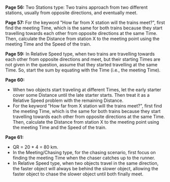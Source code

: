 
**Page 56:**
Two Stations type: Two trains approach from two different stations, usually from opposite directions, and eventually meet.

**Page 57:**
For the keyword "How far from X station will the trains meet?", first find the meeting Time, which is the same for both trains because they start travelling towards each other from opposite directions at the same Time. Then, calculate the Distance from station X to the meeting point using the meeting Time and the Speed of the train.

**Page 59:**
In Relative Speed type, when two trains are travelling towards each other from opposite directions and meet, but their starting Times are not given in the question, assume that they started travelling at the same Time. So, start the sum by equating with the Time (i.e., the meeting Time).

**Page 60:**
- When two objects start traveling at different Times, let the early starter cover some Distance until the late starter starts. Then treat it as a Relative Speed problem with the remaining Distance.
- For the keyword "How far from X station will the trains meet?", first find the meeting Time, which is the same for both trains because they start travelling towards each other from opposite directions at the same Time. Then, calculate the Distance from station X to the meeting point using the meeting Time and the Speed of the train.

**Page 61:**
- QR = 20 * 4 = 80 km.
- In the Meeting/Chasing type, for the chasing scenario, first focus on finding the meeting Time when the chaser catches up to the runner.
- In Relative Speed type, when two objects travel in the same direction, the faster object will always be behind the slower object, allowing the faster object to chase the slower object until both finally meet.